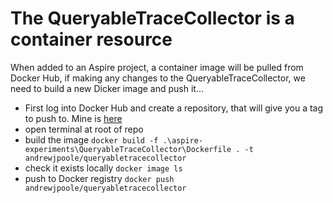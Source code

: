 # The QueryableTraceCollector is a container resource

When added to an Aspire project, a container image will be pulled from Docker Hub, if making any changes to the QueryableTraceCollector, we need to build a new Dicker image and push it...

- First log into Docker Hub and create a repository, that will give you a tag to push to. Mine is [here](https://hub.docker.com/repository/docker/andrewjpoole/queryabletracecollector/general)
- open terminal at root of repo
- build the image
`docker build -f .\aspire-experiments\QueryableTraceCollector\Dockerfile . -t andrewjpoole/queryabletracecollector`
- check it exists locally
`docker image ls`
- push to Docker registry
`docker push andrewjpoole/queryabletracecollector`